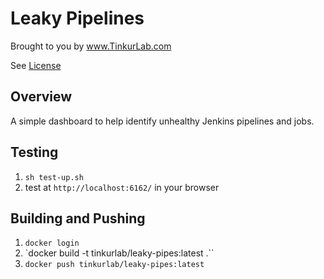 # Leaky Pipelines

Brought to you by www.TinkurLab.com

See [License](license.md)

## Overview
A simple dashboard to help identify unhealthy Jenkins pipelines and jobs.

## Testing

1. `sh test-up.sh`
1. test at `http://localhost:6162/` in your browser

## Building and Pushing

1. `docker login`
1. `docker build -t tinkurlab/leaky-pipes:latest .``
1. `docker push tinkurlab/leaky-pipes:latest`